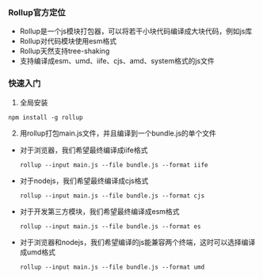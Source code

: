 ### Rollup官方定位
- Rollup是一个js模块打包器，可以将若干小块代码编译成大块代码，例如js库
- Rollup对代码模块使用esm格式
- Rollup天然支持tree-shaking
- 支持编译成esm、umd、iife、cjs、amd、system格式的js文件

### 快速入门

1. 全局安装

```shell
npm install -g rollup
```

2. 用rollup打包main.js文件，并且编译到一个bundle.js的单个文件

- 对于浏览器，我们希望最终编译成iife格式

  ```shell
  rollup --input main.js --file bundle.js --format iife
  ```

- 对于nodejs，我们希望最终编译成cjs格式

  ```shell
  rollup --input main.js --file bundle.js --format cjs
  ```

- 对于开发第三方模块，我们希望最终编译成esm格式

  ```shell
  rollup --input main.js --file bundle.js --format es
  ```

- 对于浏览器和nodejs，我们希望编译的js能兼容两个终端，这时可以选择编译成umd格式

  ```shell
  rollup --input main.js --file bundle.js --format umd
  ```

  

